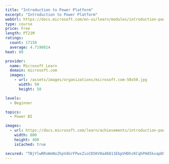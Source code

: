 ```yaml
---
title: "Introduction to Power Platform"
excerpt: "Introduction to Power Platform"
webUrl: https://docs.microsoft.com/en-us/learn/modules/introduction-power-platform/
type: course
price: Free
length: PT21M
ratings:
  count: 17158
  average: 4.7190814
heat: 80

provider:
  name: Microsoft Learn
  domain: microsoft.com
  images:
    - url: /assets/images/organizations/microsoft.com-50x50.jpg
      width: 50
      height: 50

levels:
  - Beginner

topics:
  - Power BI

images:
  - url: https://docs.microsoft.com/learn/achievements/introduction-power-platform-social.png
    width: 800
    height: 400
    isCached: true

secured: "TBjYlwRRxWeNo2hpVdGrFPwxZioCD5KV0ad6811EbpVHDhcKCqhPHd5kvapDS8PdyNfGpSRmYsvZsytXqIKWjimWXQVggwIwOm9B4gulBjoF84S/dr5rey2U9yCGPygW9TIjMCh98982huIdqiXjqONpdF/Mx89gULG8qh/tPJ+jhiySzJizM+CLUi15KH9PEdhA5YXWQA1MMUM9BdpAf+79Gt8D9sEES0gzJJHfOenIn46PzkTQnTutKmgGhTZDPX58ZID0R6AmuGvL/PHeXmGwmTM7kvaqBTfyDN8iIafGHwajypwjI2i+LWhbhw00YH/pT5A0jC95AFxqIaV+b7pPlssE3XdUuiQFoVgAsWHiEd0sHlOHeKskmViI0BPzcA1lHuA03sGzA9Ij8Z5dIYN5rfEd5x2wVRqQPnRBcdI1TaDfCYtJFE2VkSUbaH8k;VIgLFcqXSuhlsr7PK3lGPw=="
---
```


